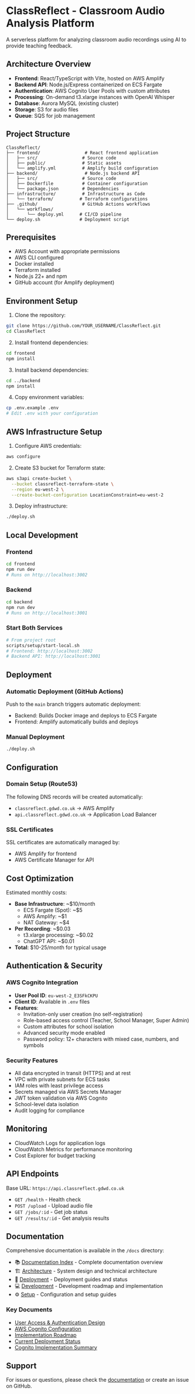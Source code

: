 # ClassReflect - Classroom Audio Analysis Platform

A serverless platform for analyzing classroom audio recordings using AI to provide teaching feedback.

## Architecture Overview

- **Frontend**: React/TypeScript with Vite, hosted on AWS Amplify
- **Backend API**: Node.js/Express containerized on ECS Fargate
- **Authentication**: AWS Cognito User Pools with custom attributes
- **Processing**: On-demand t3.xlarge instances with OpenAI Whisper
- **Database**: Aurora MySQL (existing cluster)
- **Storage**: S3 for audio files
- **Queue**: SQS for job management

## Project Structure

```
ClassReflect/
├── frontend/                 # React frontend application
│   ├── src/                 # Source code
│   ├── public/              # Static assets
│   └── amplify.yml          # Amplify build configuration
├── backend/                  # Node.js backend API
│   ├── src/                 # Source code
│   ├── Dockerfile           # Container configuration
│   └── package.json         # Dependencies
├── infrastructure/          # Infrastructure as Code
│   └── terraform/          # Terraform configurations
├── .github/                 # GitHub Actions workflows
│   └── workflows/
│       └── deploy.yml      # CI/CD pipeline
└── deploy.sh               # Deployment script
```

## Prerequisites

- AWS Account with appropriate permissions
- AWS CLI configured
- Docker installed
- Terraform installed
- Node.js 22+ and npm
- GitHub account (for Amplify deployment)

## Environment Setup

1. Clone the repository:
```bash
git clone https://github.com/YOUR_USERNAME/ClassReflect.git
cd ClassReflect
```

2. Install frontend dependencies:
```bash
cd frontend
npm install
```

3. Install backend dependencies:
```bash
cd ../backend
npm install
```

4. Copy environment variables:
```bash
cp .env.example .env
# Edit .env with your configuration
```

## AWS Infrastructure Setup

1. Configure AWS credentials:
```bash
aws configure
```

2. Create S3 bucket for Terraform state:
```bash
aws s3api create-bucket \
  --bucket classreflect-terraform-state \
  --region eu-west-2 \
  --create-bucket-configuration LocationConstraint=eu-west-2
```

3. Deploy infrastructure:
```bash
./deploy.sh
```

## Local Development

### Frontend
```bash
cd frontend
npm run dev
# Runs on http://localhost:3002
```

### Backend
```bash
cd backend
npm run dev
# Runs on http://localhost:3001
```

### Start Both Services
```bash
# From project root
scripts/setup/start-local.sh
# Frontend: http://localhost:3002
# Backend API: http://localhost:3001
```

## Deployment

### Automatic Deployment (GitHub Actions)
Push to the `main` branch triggers automatic deployment:
- Backend: Builds Docker image and deploys to ECS Fargate
- Frontend: Amplify automatically builds and deploys

### Manual Deployment
```bash
./deploy.sh
```

## Configuration

### Domain Setup (Route53)
The following DNS records will be created automatically:
- `classreflect.gdwd.co.uk` → AWS Amplify
- `api.classreflect.gdwd.co.uk` → Application Load Balancer

### SSL Certificates
SSL certificates are automatically managed by:
- AWS Amplify for frontend
- AWS Certificate Manager for API

## Cost Optimization

Estimated monthly costs:
- **Base Infrastructure**: ~$10/month
  - ECS Fargate (Spot): ~$5
  - AWS Amplify: ~$1
  - NAT Gateway: ~$4
- **Per Recording**: ~$0.03
  - t3.xlarge processing: ~$0.02
  - ChatGPT API: ~$0.01
- **Total**: $10-25/month for typical usage

## Authentication & Security

### AWS Cognito Integration
- **User Pool ID**: `eu-west-2_E3SFkCKPU`
- **Client ID**: Available in `.env` files
- **Features**:
  - Invitation-only user creation (no self-registration)
  - Role-based access control (Teacher, School Manager, Super Admin)
  - Custom attributes for school isolation
  - Advanced security mode enabled
  - Password policy: 12+ characters with mixed case, numbers, and symbols

### Security Features
- All data encrypted in transit (HTTPS) and at rest
- VPC with private subnets for ECS tasks
- IAM roles with least privilege access
- Secrets managed via AWS Secrets Manager
- JWT token validation via AWS Cognito
- School-level data isolation
- Audit logging for compliance

## Monitoring

- CloudWatch Logs for application logs
- CloudWatch Metrics for performance monitoring
- Cost Explorer for budget tracking

## API Endpoints

Base URL: `https://api.classreflect.gdwd.co.uk`

- `GET /health` - Health check
- `POST /upload` - Upload audio file
- `GET /jobs/:id` - Get job status
- `GET /results/:id` - Get analysis results

## Documentation

Comprehensive documentation is available in the `/docs` directory:

- 📚 [Documentation Index](docs/README.md) - Complete documentation overview
- 🏗️ [Architecture](docs/architecture/) - System design and technical architecture
- 🚀 [Deployment](docs/deployment/) - Deployment guides and status
- 💻 [Development](docs/development/) - Development roadmap and implementation
- ⚙️ [Setup](docs/setup/) - Configuration and setup guides

### Key Documents
- [User Access & Authentication Design](docs/architecture/USER_ACCESS_DESIGN.md)
- [AWS Cognito Configuration](COGNITO_CONFIG.md)
- [Implementation Roadmap](docs/development/IMPLEMENTATION_ROADMAP.md)
- [Current Deployment Status](docs/deployment/DEPLOYMENT_STATUS.md)
- [Cognito Implementation Summary](COGNITO_IMPLEMENTATION_SUMMARY.md)

## Support

For issues or questions, please check the [documentation](docs/README.md) or create an issue on GitHub.
